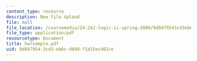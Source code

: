 ```yaml
---
content_type: resource
description: New file Uplaod
file: null
file_location: /coursemedia/24-242-logic-ii-spring-2004/9d8479543cd3eb6cd899f1d15ec462ce_hw7sample.pdf
file_type: application/pdf
resourcetype: Document
title: hw7sample.pdf
uid: 9d847954-3cd3-eb6c-d899-f1d15ec462ce
---
```

